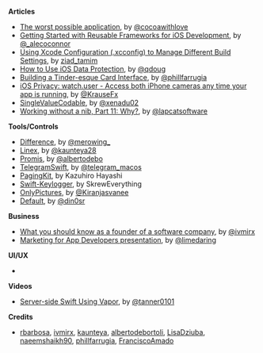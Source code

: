 **Articles**

* [The worst possible application](http://www.cocoawithlove.com/blog/worst-possible-application.html), by [@cocoawithlove](https://twitter.com/cocoawithlove)
* [Getting Started with Reusable Frameworks for iOS Development](https://medium.com/flawless-app-stories/getting-started-with-reusable-frameworks-for-ios-development-f00d74827d11), by [@_alecoconnor](https://twitter.com/_alecoconnor)
* [Using Xcode Configuration (.xcconfig) to Manage Different Build Settings](https://www.appcoda.com/xcconfig-guide/), by [ziad_tamim](https://twitter.com/ziad_tamim)
* [How to Use iOS Data Protection](https://pspdfkit.com/blog/2017/how-to-use-ios-data-protection/), by [@qdoug](https://twitter.com/qdoug)
* [Building a Tinder-esque Card Interface](https://medium.com/@phillfarrugia/building-a-tinder-esque-card-interface-5afa63c6d3db), by [@phillfarrugia](https://twitter.com/phillfarrugia)
* [iOS Privacy: watch.user - Access both iPhone cameras any time your app is running](https://krausefx.com/blog/ios-privacy-watchuser-access-both-iphone-cameras-any-time-your-app-is-running), by [@KrauseFx](https://twitter.com/KrauseFx)
* [SingleValueCodable](http://www.russbishop.net/singlevaluecodable), by [@xenadu02](https://twitter.com/xenadu02)
* [Working without a nib, Part 11: Why?](http://lapcatsoftware.com/articles/working-without-a-nib-part-11.html), by [@lapcatsoftware](https://twitter.com/lapcatsoftware)

**Tools/Controls**

* [Difference](https://github.com/krzysztofzablocki/Difference), by [@merowing_](https://twitter.com/merowing_)
* [Linex](https://github.com/kaunteya/Linex), by [@kaunteya28](https://twitter.com/kaunteya28)
* [Promis](https://github.com/albertodebortoli/Promis), by [@albertodebo](https://twitter.com/albertodebo)
* [TelegramSwift](https://github.com/overtake/TelegramSwift), by [@telegram_macos](https://twitter.com/telegram_macos)
* [PagingKit](https://github.com/kazuhiro4949/PagingKit), by Kazuhiro Hayashi
* [Swift-Keylogger](https://github.com/SkrewEverything/Swift-Keylogger), by SkrewEverything
* [OnlyPictures](https://github.com/KiranJasvanee/OnlyPictures), by [@Kiranjasvanee](https://twitter.com/Kiranjasvanee)
* [Default](https://github.com/Nirma/Default), by [@din0sr](https://twitter.com/din0sr)

**Business**

* [What you should know as a founder of a software company](https://qotoqot.com/blog/founder-skills/), by [@ivmirx](https://twitter.com/ivmirx)
* [Marketing for App Developers presentation](https://speakerdeck.com/limedaring/release-notes-2017), by [@limedaring](https://twitter.com/limedaring)

**UI/UX**

* 

**Videos**

* [Server-side Swift Using Vapor](https://academy.realm.io/posts/try-swift-nyc-tanner-nelson-server-side-swift-using-vapor/), by [@tanner0101](https://twitter.com/tanner0101)

**Credits**

* [rbarbosa](https://github.com/rbarbosa), [ivmirx](https://github.com/ivmirx), [kaunteya](https://github.com/kaunteya), [albertodebortoli](https://github.com/albertodebortoli), [LisaDziuba](https://github.com/lisadziuba), [naeemshaikh90](https://github.com/naeemshaikh90), [phillfarrugia](https://github.com/phillfarrugia), [FranciscoAmado](https://github.com/FranciscoAmado)
